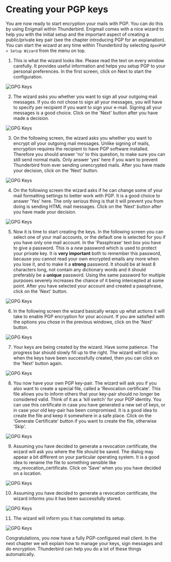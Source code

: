 Creating your PGP keys
======================

You are now ready to start encryption your mails with PGP. You can do this by using Enigmail within Thunderbird. Enigmail comes with a nice wizard to help you with the initial setup and the important aspect of creating a public/private key pair (see the chapter introducing PGP for an explanation). You can start the wizard at any time within Thunderbird by selecting `OpenPGP > Setup Wizard` from the menu on top.

 1. This is what the wizard looks like. Please read the text on every window carefully. It provides useful information and helps you setup PGP to your personal preferences. In the first screen, click on Next to start the configuration.

 ![GPG Keys](gpg_keys_1.png)

 2. The wizard asks you whether you want to sign all your outgoing mail messages. If you do not chose to sign all your messages, you will have to specify per recipient if you want to sign your e-mail. Signing all your messages is a good choice. Click on the 'Next' button after you have made a decision.

 ![GPG Keys](gpg_keys_2.png)

 3. On the following screen, the wizard asks you whether you want to encrypt *all* your outgoing mail messages. Unlike signing of mails, encryption requires the recipient to have PGP software installed. Therefore you should answer 'no' to this question, to make sure you can still send normal mails. Only answer 'yes' here if you want to prevent Thunderbird from ever sending unencrypted mails. After you have made your decision, click on the 'Next' button.

 ![GPG Keys](gpg_keys_3.png)

 4. On the following screen the wizard asks if he can change some of your mail formatting settings to better work with PGP. It is a good choice to answer 'Yes' here. The only serious thing is that it will prevent you from doing is sending HTML mail messages. Click on the 'Next' button after you have made your decision.

 ![GPG Keys](gpg_keys_4.png)

 5. Now it is time to start creating the keys. In the following screen you can select one of your mail accounts, or the default one is selected for you if you have only one mail account. In the 'Passphrase' text box you have to give a password. This is a *new* password which is used to protect your private key. It is **very important** both to remember this password, because you cannot read your own encrypted emails any more when you lose it, and to make it a **strong** password. It should be at least 8 characters long, not contain any dictionary words and it should preferably be a **unique** password. Using the same password for multiple purposes severely increases the chance of it being intercepted at some point. After you have selected your account and created a passphrase, click on the 'Next' button.

 ![GPG Keys](gpg_keys_5.png)

 6. In the following screen the wizard basically wraps up what actions it will take to enable PGP encryption for your account. If you are satisfied with the options you chose in the previous windows, click on the 'Next' button.

 ![GPG Keys](gpg_keys_6.png)

 7. Your keys are being created by the wizard. Have some patience. The progress bar should slowly fill up to the right. The wizard will tell you when the keys have been successfully created, then you can click on the 'Next' button again.

 ![GPG Keys](gpg_keys_7.png)

 8. You now have your own PGP key-pair. The wizard will ask you if you also want to create a special file, called a 'Revocation certificate'. This file allows you to inform others that your key-pair should no longer be considered valid. Think of it as a 'kill switch' for your PGP identity. You can use this certificate in case you have generated a new set of keys, or in case your old key-pair has been compromised. It is a good idea to create the file and keep it somewhere in a safe place. Click on the 'Generate Certificate' button if you want to create the file, otherwise 'Skip'.

 ![GPG Keys](gpg_keys_8.png)

 9. Assuming you have decided to generate a revocation certificate, the wizard will ask you where the file should be saved. The dialog may appear a bit different on your particular operating system. It is a good idea to rename the file to something sensible like my_revocation_certificate. Click on 'Save' when you you have decided on a location.

 ![GPG Keys](gpg_keys_9.png)

 10. Assuming you have decided to generate a revocation certificate, the wizard informs you it has been successfully stored.

 ![GPG Keys](gpg_keys_10.png)

 11. The wizard will inform you it has completed its setup.

 ![GPG Keys](gpg_keys_11.png)

Congratulations, you now have a fully PGP-configured mail client. In the next chapter we will explain how to manage your keys, sign messages and do encryption. Thunderbird can help you do a lot of these things automatically.
